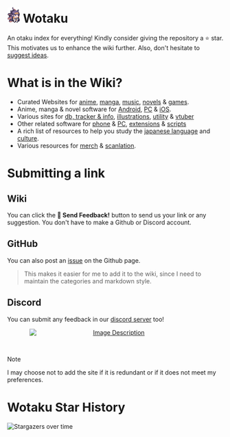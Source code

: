 
# <img src="/public/asset/inaidle.webp" width="30px"> Wotaku

An otaku index for everything! Kindly consider giving the repository a ⭐ star. This motivates us to enhance the wiki further. Also, don't hesitate to [suggest ideas](#submitting-a-link).

# What is in the Wiki?

- Curated Websites for [anime](https://wotaku.moe/websites#anime), [manga](https://wotaku.moe/websites#manga), [music](https://wotaku.moe/websites#music), [novels](https://wotaku.moe/websites#novels) & [games](https://wotaku.moe/websites#games).
- Anime, manga & novel software for [Android](https://wotaku.moe/software#android), [PC](https://wotaku.moe/software#pc) & [iOS](https://wotaku.moe/software#ios).
- Various sites for [db, tracker & info](https://wotaku.moe/misc#info), [illustrations](https://wotaku.moe/misc#illustrations), [utility](https://wotaku.moe/misc#utility) & [vtuber](https://wotaku.moe/misc#vtuber)
- Other related software for [phone](https://wotaku.moe/addons#apps) & [PC](https://wotaku.moe/addons#tools), [extensions](https://wotaku.moe/addons#extensions) & [scripts](https://wotaku.moe/addons#scripts)
- A rich list of resources to help you study the [japanese language](https://wotaku.moe/jp#learning-japanese) and [culture](https://wotaku.moe/jp#about-japan).
- Various resources for [merch](https://wotaku.moe/merch) & [scanlation](https://wotaku.moe/scanlation).


# Submitting a link

## Wiki
You can click the **🩵 Send Feedback!** button to send us your link or any suggestion. You don't have to make a Github or Discord account.

## GitHub
You can also post an [issue](https://github.com/anotherduckling/Wotaku/issues/new) on the Github page.

> This makes it easier for me to add it to the wiki, since I need to maintain the categories and markdown style.

## Discord
You can submit any feedback in our [discord server](https://discord.gg/vShRGx8ZBC) too!

<p align="center">
  <a href="https://discord.gg/vShRGx8ZBC">
    <img src="https://invidget.switchblade.xyz/vShRGx8ZBC" alt="Image Description" style="width: 400px; display: block; margin: 0 auto;">
  </a>
</p>


<br/>

> [!NOTE]  
> I may choose not to add the site if it is redundant or if it does not meet my preferences.

# Wotaku Star History

![Stargazers over time](https://starchart.cc/anotherduckling/Wotaku.svg?variant=adaptive)
